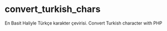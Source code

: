 # convert_turkish_chars

En Basit Haliyle Türkçe karakter çevirisi. Convert Turkish character with PHP
